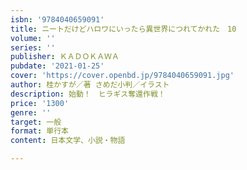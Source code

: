 ```yaml
---
isbn: '9784040659091'
title: ニートだけどハロワにいったら異世界につれてかれた　10
volume: ''
series: ''
publisher: ＫＡＤＯＫＡＷＡ
pubdate: '2021-01-25'
cover: 'https://cover.openbd.jp/9784040659091.jpg'
author: 桂かすが／著 さめだ小判／イラスト
description: 始動！　ヒラギス奪還作戦！
price: '1300'
genre: ''
target: 一般
format: 単行本
content: 日本文学、小説・物語

---
```

